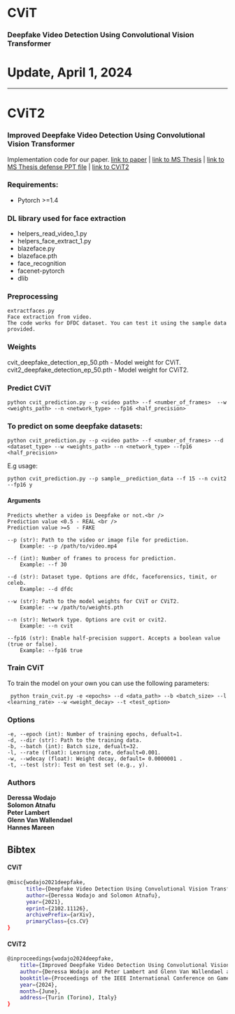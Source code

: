 # CViT
### Deepfake Video Detection Using Convolutional Vision Transformer

# Update, April 1, 2024
------------------------------------------------------------------------
# CViT2
### Improved Deepfake Video Detection Using Convolutional Vision Transformer

Implementation code for our paper. 
[link to paper](https://arxiv.org/abs/2102.11126) | [link to MS Thesis](http://etd.aau.edu.et/handle/123456789/24209) | [link to MS Thesis defense PPT file](https://github.com/erprogs/CViT/blob/main/CViT.pptx)      | [link to CViT2](comingsoon)

### Requirements:
* Pytorch >=1.4

### DL library used for face extraction
   * helpers_read_video_1.py
   * helpers_face_extract_1.py
   * blazeface.py
   * blazeface.pth
   * face_recognition
   * facenet-pytorch
   * dlib

### Preprocessing

    extractfaces.py
    Face extraction from video.
    The code works for DFDC dataset. You can test it using the sample data provided.

### Weights
cvit_deepfake_detection_ep_50.pth - Model weight for CViT. <br />
cvit2_deepfake_detection_ep_50.pth - Model weight for CViT2. <br />

### Predict CViT 

```python cvit_prediction.py --p <video path> --f <number_of_frames>  --w <weights_path> --n <network_type> --fp16 <half_precision>```

### To predict on some deepfake datasets:

```python cvit_prediction.py --p <video path> --f <number_of_frames> --d <dataset_type> --w <weights_path> --n <network_type> --fp16 <half_precision>```

E.g usage:

```python cvit_prediction.py --p sample__prediction_data --f 15 --n cvit2 --fp16 y ```


#### Arguments

    Predicts whether a video is Deepfake or not.<br />
    Prediction value <0.5 - REAL <br />
    Prediction value >=5  - FAKE

    --p (str): Path to the video or image file for prediction.
        Example: --p /path/to/video.mp4

    --f (int): Number of frames to process for prediction.
        Example: --f 30

    --d (str): Dataset type. Options are dfdc, faceforensics, timit, or celeb.
        Example: --d dfdc

    --w (str): Path to the model weights for CViT or CViT2.
        Example: --w /path/to/weights.pth

    --n (str): Network type. Options are cvit or cvit2.
        Example: --n cvit

    --fp16 (str): Enable half-precision support. Accepts a boolean value (true or false).
        Example: --fp16 true


### Train CViT
To train the model on your own you can use the following parameters:<br />

``` python train_cvit.py -e <epochs> --d <data_path> --b <batch_size> --l <learning_rate> --w <weight_decay> --t <test_option>```

### Options

    -e, --epoch (int): Number of training epochs, defualt=1.
    -d, --dir (str): Path to the training data.
    -b, --batch (int): Batch size, defualt=32.
    -l, --rate (float): Learning rate, default=0.001.
    -w, --wdecay (float): Weight decay, default= 0.0000001 .
    -t, --test (str): Test on test set (e.g., y).


### Authors
**Deressa Wodajo** <br />
**Solomon Atnafu** <br />
**Peter Lambert** <br />
**Glenn Van Wallendael** <br />
**Hannes Mareen** <br />

## Bibtex
#### CViT
```bash
@misc{wodajo2021deepfake,
      title={Deepfake Video Detection Using Convolutional Vision Transformer}, 
      author={Deressa Wodajo and Solomon Atnafu},
      year={2021},
      eprint={2102.11126},
      archivePrefix={arXiv},
      primaryClass={cs.CV}
}
```
#### CViT2
```bash
@inproceedings{wodajo2024deepfake,
    title={Improved Deepfake Video Detection Using Convolutional Vision Transformer},
    author={Deressa Wodajo and Peter Lambert and Glenn Van Wallendael and Solomon Atnafu and Hannes Mareen},
    booktitle={Proceedings of the IEEE International Conference on Games, Entertainment & Media (GEM)},
    year={2024},
    month={June},
    address={Turin (Torino), Italy}
}
```

